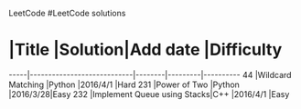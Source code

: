 LeetCode
#LeetCode  solutions 
#    |Title                       |Solution|Add date |Difficulty
-----|----------------------------|--------|---------|----------
44   |Wildcard Matching           |Python  |2016/4/1 |Hard
231  |Power of Two                |Python  |2016/3/28|Easy
232  |Implement Queue using Stacks|C++     |2016/4/1 |Easy
